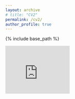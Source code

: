 ```yaml
---
layout: archive
# title: "CV2"
permalink: /cv2/
author_profile: true
---
```



{% include base_path %}

<embed src="https://yanxiang-yang.github.io/files/paper6.pdf" type="application/pdf" width="200px" height="150px" />


